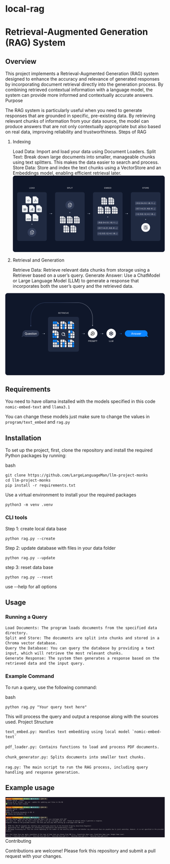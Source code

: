 
# local-rag

# Retrieval-Augmented Generation (RAG) System
## Overview

This project implements a Retrieval-Augmented Generation (RAG) system designed to enhance the accuracy and relevance of generated responses by incorporating document retrieval directly into the generation process. By combining retrieved contextual information with a language model, the system can provide more informed and contextually accurate answers.
Purpose

The RAG system is particularly useful when you need to generate responses that are grounded in specific, pre-existing data. By retrieving relevant chunks of information from your data source, the model can produce answers that are not only contextually appropriate but also based on real data, improving reliability and trustworthiness.
Steps of RAG
1. Indexing

    Load Data: Import and load your data using Document Loaders.
    Split Text: Break down large documents into smaller, manageable chunks using text splitters. This makes the data easier to search and process.
    Store Data: Store and index the text chunks using a VectorStore and an Embeddings model, enabling efficient retrieval later.
![alt-text](https://github.com/LargeLanguageMan/local-rag/blob/main/pics/rag1.png)
2. Retrieval and Generation

    Retrieve Data: Retrieve relevant data chunks from storage using a Retriever based on a user’s query.
    Generate Answer: Use a ChatModel or Large Language Model (LLM) to generate a response that incorporates both the user’s query and the retrieved data.


![alt-text](https://github.com/LargeLanguageMan/local-rag/blob/main/pics/rag2.png)

## Requirements

You need to have ollama installed with the models specified in this code 
`nomic-embed-text` and `llama3.1`

You can change these models just make sure to change the values in `program/text_embed` and `rag.py`


## Installation

To set up the project, first, clone the repository and install the required Python packages by running:

bash

````
git clone https://github.com/LargeLanguageMan/llm-project-monks
cd llm-project-monks
pip install -r requirements.txt

````
Use a virtual environment to install your the required packages

```
python3 -m venv .venv
```

### CLI tools
Step 1: create local data base
```
python rag.py --create
```
Step 2: update database with files in your data folder
```
python rag.py --update
```
step 3: reset data base
```
python rag.py --reset
```

use --help for all options

## Usage
### Running a Query

    Load Documents: The program loads documents from the specified data directory.
    Split and Store: The documents are split into chunks and stored in a Chroma vector database.
    Query the Database: You can query the database by providing a text input, which will retrieve the most relevant chunks.
    Generate Response: The system then generates a response based on the retrieved data and the input query.

### Example Command

To run a query, use the following command:

bash

````
python rag.py "Your query text here"
````

This will process the query and output a response along with the sources used.
Project Structure

    text_embed.py: Handles text embedding using local model `nomic-embed-text`

    pdf_loader.py: Contains functions to load and process PDF documents.

    chunk_generator.py: Splits documents into smaller text chunks.

    rag.py: The main script to run the RAG process, including query handling and response generation.

## Example usage
![alt-text](https://github.com/LargeLanguageMan/local-rag/blob/main/pics/example.png)
Contributing

Contributions are welcome! Please fork this repository and submit a pull request with your changes.

